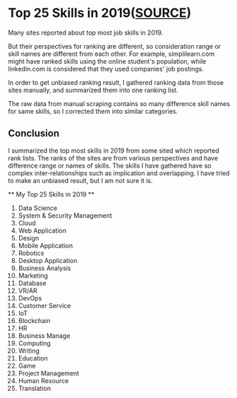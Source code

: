 # Top 25 Skills in 2019([SOURCE](https://github.com/Geng-Jie/DataAnalysis/blob/master/Top-25-Skills-in-2019/skill_summarize_2019.ipynb))


Many sites reported about top most job skills in 2019.

But their perspectives for ranking are different, so consideration range or skill names are different from each other. For example, simplilearn.com might have ranked skills using the online student's population, while linkedin.com is considered that they used companies' job postings.

In order to get unbiased ranking result, I gathered ranking data from those sites manually, and summarized them into one ranking list.

The raw data from manual scraping contains so many difference skill names for same skills, so I corrected them into similar categories.

## Conclusion
I summarized the top most skills in 2019 from some sited which reported rank lists. The ranks of the sites are from various perspectives and have difference range or names of skills. The skills I have gathered have so complex inter-relationships such as implication and overlapping. I have tried to make an unbiased result, but I am not sure it is.

** My Top 25 Skills in 2019 **
1. Data Science
2. System & Security Management
3. Cloud
4. Web Application
5. Design
6. Mobile Application
7. Robotics
8. Desktop Application
9. Business Analysis
10. Marketing
11. Database
12. VR/AR
13. DevOps
14. Customer Service
15. IoT
16. Blockchain
17. HR
18. Business Manage
19. Computing
20. Writing
21. Education
22. Game
23. Project Management
24. Human Resource
25. Translation
